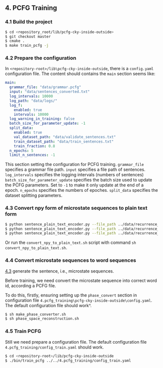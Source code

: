 ## 4. PCFG Training
### 4.1  Build the project
``` bash
$ cd <repository_root/lib/pcfg-cky-inside-outside>
$ git checkout master
$ cmake .
$ make train_pcfg -j
```

### 4.2  Prepare the configuration
In `<repository-root>/lib\pcfg-cky-inside-outside`, there is a `config.yaml` configuration file.
The content should contains the `main` section seems like:

``` yaml
main:
  grammar_file: "data/grammar.pcfg"
  input: "data/sentences_converted.txt"
  log_intervals: 10000
  log_path: "data/logs/"
  log_f:
    enabled: true
    intervals: 10000
  log_warning_in_training: false
  batch_size_for_parameter_update: -1
  split_data:
    enabled: true
    val_dataset_path: "data/validate_sentences.txt" 
    train_dataset_path: "data/train_sentences.txt"
    train_fraction: 0.8
  n_epochs: 5
  limit_n_sentences: -1
```
This section setting the configuration for PCFG training.
`grammar_file` specifies a grammar file path.
`input` specifies a file path of sentences.
`log_intervals` specifies the logging intervals (numbers of sentences)
`batch_size_for_parameter_update` specifies the batch size used to update the PCFG parameters. Set to `-1` to make it only update at the end of a epoch. 
`n_epochs` specifies the numbers of epoches.
`split_data` specifies the dataset splitting  parameters.

### 4.3 Convert npy form of microstate sequences to plain text form
``` bash
$ python sentence_plain_text_encoder.py --file_path ../data/recurrence_sentences/epileptic_eeg_dataset/seizure_integrated_all_d2_s4.npy --output_file_path ../data/recurrence_sentences/epileptic_eeg_dataset/seizure_integrated_all_d2_s4.txt
$ python sentence_plain_text_encoder.py --file_path ../data/recurrence_sentences/epileptic_eeg_dataset/normal_integrated_all_d2_s4.npy --output_file_path ../data/recurrence_sentences/epileptic_eeg_dataset/normal_integrated_all_d2_s4.txt
$ python sentence_plain_text_encoder.py --file_path ../data/recurrence_sentences/epileptic_eeg_dataset/pre-epileptic_integrated_all_d2_s4.npy --output_file_path ../data/recurrence_sentences/epileptic_eeg_dataset/pre-epileptic_integrated_all_d2_s4.txt
```
Or run the `convert_npy_to_plain_text.sh` script with command `sh convert_npy_to_plain_text.sh`.


### 4.4 Convert microstate sequences to word sequences
[4.3](./README.md#43-convert-npy-files-to-txt-files) generate the sentence, i.e., microstate sequences.

Before training, we need convert the microstate sequence into correct word id, according a PCFG file.

To do this, firstly, ensuring setting up the `phase_convert` section in configuration file `4.pcfg_training\pcfg-cky-inside-outside\config.yaml`. 
The default configuration file should work^.

``` bash
$ sh make_phase_converter.sh
$ sh phase_space_reconstruction.sh
```

### 4.5 Train PCFG
Still we need prepare a configuration file.
The default configuration file `4.pcfg_training/config_train.yaml` should work.

``` bash
$ cd <repository-root>/lib/pcfg-cky-inside-outside
$ ./bin/train_pcfg ../../4.pcfg_training/config_train.yaml
```
